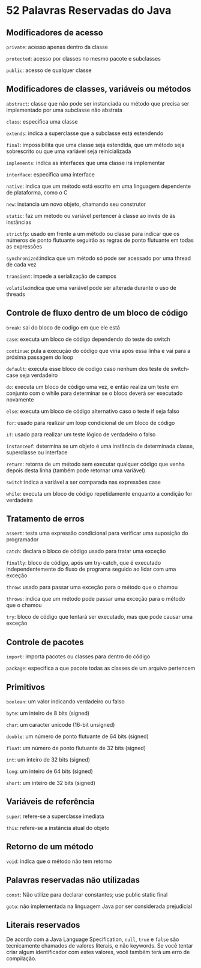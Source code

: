 # 52 Palavras Reservadas do Java

## Modificadores de acesso
`private`: acesso apenas dentro da classe

`protected`: acesso por classes no mesmo pacote e subclasses

`public`: acesso de qualquer classe

## Modificadores de classes, variáveis ou métodos
`abstract`: classe que não pode ser instanciada ou método que precisa ser implementado por uma subclasse não abstrata

`class`: especifica uma classe

`extends`: indica a superclasse que a subclasse está estendendo

`final`: impossibilita que uma classe seja estendida, que um método seja sobrescrito ou que uma variável seja reinicializada

`implements`: indica as interfaces que uma classe irá implementar

`interface`: especifica uma interface

`native`: indica que um método está escrito em uma linguagem dependente de plataforma, como o C

`new`: instancia um novo objeto, chamando seu construtor

`static`: faz um método ou variável pertencer à classe ao invés de às instâncias

`strictfp`: usado em frente a um método ou classe para indicar que os números de ponto flutuante seguirão as regras de ponto flutuante em todas as expressões

`synchronized`:indica que um método só pode ser acessado por uma thread de cada vez

`transient`: impede a serialização de campos

`volatile`:indica que uma variável pode ser alterada durante o uso de threads

## Controle de fluxo dentro de um bloco de código
`break`: sai do bloco de codigo em que ele está

`case`: executa um bloco de código dependendo do teste do switch

`continue`: pula a execução do código que viria após essa linha e vai para a próxima passagem do loop

`default`: executa esse bloco de codigo caso nenhum dos teste de switch-case seja verdadeiro

`do`: executa um bloco de código uma vez, e então realiza um teste em conjunto com o while para determinar se o bloco deverá ser executado novamente

`else`: executa um bloco de código alternativo caso o teste if seja falso

`for`: usado para realizar um loop condicional de um bloco de código

`if`: usado para realizar um teste lógico de verdadeiro o falso

`instanceof`: determina se um objeto é uma instância de determinada classe, superclasse ou interface

`return`: retorna de um método sem executar qualquer código que venha depois desta linha (também pode retornar uma variável)

`switch`:indica a variável a ser comparada nas expressões case

`while`: executa um bloco de código repetidamente enquanto a condição for verdadeira

## Tratamento de erros
`assert`: testa uma expressão condicional para verificar uma suposição do programador

`catch`: declara o bloco de código usado para tratar uma exceção

`finally`: bloco de código, após um try-catch, que é executado independentemente do fluxo de programa seguido ao lidar com uma exceção

`throw`: usado para passar uma exceção para o método que o chamou

`throws`: indica que um método pode passar uma exceção para o método que o chamou

`try`: bloco de código que tentará ser executado, mas que pode causar uma exceção

## Controle de pacotes
`import`: importa pacotes ou classes para dentro do código

`package`: especifica a que pacote todas as classes de um arquivo pertencem

## Primitivos
`boolean`: um valor indicando verdadeiro ou falso

`byte`: um inteiro de 8 bits (signed)

`char`: um caracter unicode (16-bit unsigned)

`double`: um número de ponto flutuante de 64 bits (signed)

`float`: um número de ponto flutuante de 32 bits (signed)

`int`: um inteiro de 32 bits (signed)

`long`: um inteiro de 64 bits (signed)

`short`: um inteiro de 32 bits (signed)

## Variáveis de referência
`super`: refere-se a superclasse imediata

`this`: refere-se a instância atual do objeto

## Retorno de um método
`void`: indica que o método não tem retorno

## Palavras reservadas não utilizadas
`const`: Não utilize para declarar constantes; use public static final

`goto`: não implementada na linguagem Java por ser considerada prejudicial

## Literais reservados
De acordo com a Java Language Specification, `null`, `true` e `false` são tecnicamente chamados de valores literais, e não keywords. Se você tentar criar algum identificador com estes valores, você também terá um erro de compilação.



